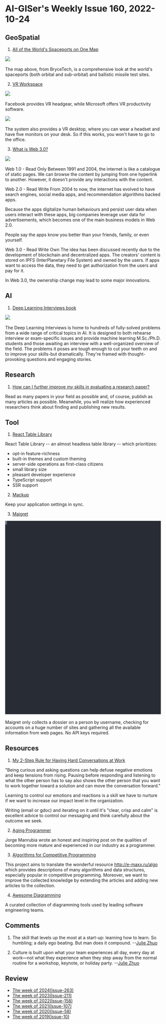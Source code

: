 # AI-GISer's Weekly Issue 160, 2022-10-24

## GeoSpatial

1. [All of the World's Spaceports on One Map](https://www.visualcapitalist.com/worlds-spaceports-mapped/)

![](https://www.visualcapitalist.com/wp-content/uploads/2022/10/worlds-rocket-launch-sites-1200.jpg)

The map above, from BryceTech, is a comprehensive look at the world's spaceports (both orbital and sub-orbital) and ballistic missile test sites.

2. [VR Workspace](https://blogs.microsoft.com/blog/2022/10/11/microsoft-and-meta-partner-to-deliver-immersive-experiences-for-the-future-of-work-and-play/)

![](https://blogs.microsoft.com/wp-content/uploads/prod/2022/10/hero-art-25-308835949_521668649693391_2666066610277290804_n.jpg)

Facebook provides VR headgear, while Microsoft offers VR productivity software.

![](https://cdn.beekka.com/blogimg/asset/202210/bg2022101703.webp)

The system also provides a VR desktop, where you can wear a headset and have five monitors on your desk. So if this works, you won't have to go to the office.

3. [What is Web 3.0?](https://blog.bytebytego.com/p/ep28-the-payments-ecosystem-also)

![](https://substackcdn.com/image/fetch/w_1456,c_limit,f_webp,q_auto:good,fl_progressive:steep/https%3A%2F%2Fbucketeer-e05bbc84-baa3-437e-9518-adb32be77984.s3.amazonaws.com%2Fpublic%2Fimages%2Fa0b2b50f-9a3e-4050-8608-c6bd54a64c9b_1946x2384.png)

Web 1.0 - Read Only
Between 1991 and 2004, the internet is like a catalogue of static pages. We can browse the content by jumping from one hyperlink to another. However, it doesn't provide any interactions with the content.

Web 2.0 - Read Write
From 2004 to now, the internet has evolved to have search engines, social media apps, and recommendation algorithms backed apps.

Because the apps digitalize human behaviours and persist user data when users interact with these apps, big companies leverage user data for advertisements, which becomes one of the main business models in Web 2.0.

People say the apps know you better than your friends, family, or even yourself.

Web 3.0 - Read Write Own
The idea has been discussed recently due to the development of blockchain and decentralized apps. The creators' content is stored on IPFS (InterPlanetary File System) and owned by the users. If apps want to access the data, they need to get authorization from the users and pay for it.

In Web 3.0, the ownership change may lead to some major innovations.

## AI

1. [Deep Learning Interviews book](https://github.com/BoltzmannEntropy/interviews.ai)

![](https://github.com/BoltzmannEntropy/interviews.ai/raw/main/assets/cover-amazon-print2.png)

The Deep Learning Interviews is home to hundreds of fully-solved problems from a wide range of critical topics in AI. It is designed to both rehearse interview or exam-specific issues and provide machine learning M.Sc./Ph.D. students and those awaiting an interview with a well-organized overview of the field. The problems it poses are tough enough to cut your teeth on and to improve your skills-but dramatically. They're framed with thought-provoking questions and engaging stories.

## Research

1. [How can I further improve my skills in evaluating a research paper?](https://writemyresearchpaper.quora.com/How-to-further-improve-my-skills-in-evaluating-a-research-paper)

Read as many papers in your field as possible and, of course, publish as many articles as possible. Meanwhile, you will realize how experienced researchers think about finding and publishing new results.

## Tool

1. [React Table Library](https://github.com/table-library/react-table-library)

React Table Library -- an almost headless table library -- which prioritizes:

- opt-in feature-richness
- built-in themes and custom theming
- server-side operations as first-class citizens
- small library size
- pleasant developer experience
- TypeScript support
- SSR support

2. [Mackup](https://github.com/lra/mackup)

Keep your application settings in sync.

3. [Maigret](https://github.com/soxoj/maigret)

![](https://raw.githubusercontent.com/soxoj/maigret/main/static/recursive_search.svg)

Maigret only collects a dossier on a person by username, checking for accounts on a huge number of sites and gathering all the available information from web pages. No API keys required.

## Resources

1. [My 2-Step Rule for Having Hard Conversations at Work](https://www.cnbc.com/2022/09/18/microsoft-exec-my-2-step-rule-for-having-hard-conversations-at-work.html)

"Being curious and asking questions can help defuse negative emotions and keep tensions from rising. Pausing before responding and listening to what the other person has to say also shows the other person that you want to work together toward a solution and can move the conversation forward."

Learning to control our emotions and reactions is a skill we have to nurture if we want to increase our impact level in the organization.

Writing (email or gdoc) and iterating on it until it's "clear, crisp and calm" is excellent advice to control our messaging and think carefully about the outcome we seek.

2. [Aging Programmer](https://world.hey.com/jorge/aging-programmer-d448bdec)

Jorge Manrubia wrote an honest and inspiring post on the qualities of becoming more mature and experienced in our industry as a programmer.

3. [Algorithms for Competitive Programming](https://cp-algorithms.com/)

This project aims to translate the wonderful resource http://e-maxx.ru/algo which provides descriptions of many algorithms and data structures, especially popular in competitive programming. Moreover, we want to improve the collected knowledge by extending the articles and adding new articles to the collection.

4. [Awesome Diagramming](https://github.com/shubhamgrg04/awesome-diagramming)

A curated collection of diagramming tools used by leading software engineering teams.

## Comments

1. The skill that levels up the most at a start-up: learning how to learn. So humbling; a daily ego beating. But man does it compound.
   --[Julie Zhuo](https://twitter.com/joulee/status/1583476959782129664#m)

2. Culture is built upon what your team experiences all day, every day at work—not what they experience when they step away from the normal routine for a workshop, keynote, or holiday party.
   --[Julie Zhuo](https://twitter.com/joulee/status/1583476959782129664#m)

## Review

- [The week of 2024(Issue-263)](../2024/issue-263.md)
- [The week of 2023(Issue-211)](../2023/issue-211.md)
- [The week of 2022(Issue-158)](../2022/issue-158.md)
- [The week of 2021(Issue-107)](../2021/issue-107.md)
- [The week of 2020(Issue-58)](../2020/issue-58.md)
- [The week of 2019(Issue-10)](../2019/issue-10.md)
